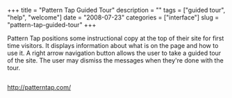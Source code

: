 +++
title = "Pattern Tap Guided Tour"
description = ""
tags = ["guided tour", "help", "welcome"]
date = "2008-07-23"
categories = ["interface"]
slug = "pattern-tap-guided-tour"
+++


<p>Pattern Tap positions some instructional copy at the top of their site for first time visitors. It displays information about what is on the page and how to use it. A right arrow navigation button allows the user to take a guided tour of the site. The user may dismiss the messages when they're done with the tour.</p>
<div id="screens-full" class="clear"><div class="fullimg clear"><a href="http://media.konigi.com/interface/patterntap-guided-tour-1.png" class="group" rel="group" title="1. "><img src="http://media.konigi.com/interface/patterntap-guided-tour-1.png" alt="" class="img-responsive"></a></div></div><div id="screens-full" class="clear"><div class="fullimg clear"><a href="http://media.konigi.com/interface/patterntap-guided-tour-2.png" class="group" rel="group" title="2. "><img src="http://media.konigi.com/interface/patterntap-guided-tour-2.png" alt="" class="img-responsive"></a></div></div><div id="screens-full" class="clear"><div class="fullimg clear"><a href="http://media.konigi.com/interface/patterntap-guided-tour-3.png" class="group" rel="group" title="3. "><img src="http://media.konigi.com/interface/patterntap-guided-tour-3.png" alt="" class="img-responsive"></a></div></div><div id="screens-full" class="clear"><div class="fullimg clear"><a href="http://media.konigi.com/interface/patterntap-guided-tour-4.png" class="group" rel="group" title="4. "><img src="http://media.konigi.com/interface/patterntap-guided-tour-4.png" alt="" class="img-responsive"></a></div></div><div id="screens-full" class="clear"><div class="fullimg clear"><a href="http://media.konigi.com/interface/patterntap-guided-tour-5.png" class="group" rel="group" title="5. "><img src="http://media.konigi.com/interface/patterntap-guided-tour-5.png" alt="" class="img-responsive"></a></div></div>        
<p><a href="http://patterntap.com/">http://patterntap.com/</a></p>

